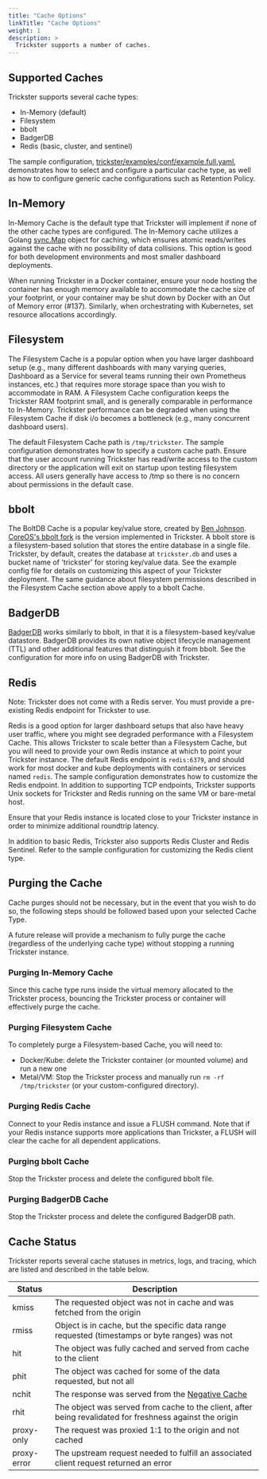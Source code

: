 ```yaml
---
title: "Cache Options"
linkTitle: "Cache Options"
weight: 1
description: >
  Trickster supports a number of caches.
---
```


## Supported Caches

Trickster supports several cache types:

* In-Memory (default)
* Filesystem
* bbolt
* BadgerDB
* Redis (basic, cluster, and sentinel)

The sample configuration, [trickster/examples/conf/example.full.yaml](https://github.com/trickstercache/trickster/blob/main/examples/conf/example.full.yaml), demonstrates how to select and configure a particular cache type, as well as how to configure generic cache configurations such as Retention Policy.

## In-Memory

In-Memory Cache is the default type that Trickster will implement if none of the other cache types are configured. The In-Memory cache utilizes a Golang [sync.Map](https://godoc.org/sync#Map) object for caching, which ensures atomic reads/writes against the cache with no possibility of data collisions. This option is good for both development environments and most smaller dashboard deployments.

When running Trickster in a Docker container, ensure your node hosting the container has enough memory available to accommodate the cache size of your footprint, or your container may be shut down by Docker with an Out of Memory error (#137). Similarly, when orchestrating with Kubernetes, set resource allocations accordingly.

## Filesystem

The Filesystem Cache is a popular option when you have larger dashboard setup (e.g., many different dashboards with many varying queries, Dashboard as a Service for several teams running their own Prometheus instances, etc.) that requires more storage space than you wish to accommodate in RAM. A Filesystem Cache configuration keeps the Trickster RAM footprint small, and is generally comparable in performance to In-Memory. Trickster performance can be degraded when using the Filesystem Cache if disk i/o becomes a bottleneck (e.g., many concurrent dashboard users).

The default Filesystem Cache path is `/tmp/trickster`. The sample configuration demonstrates how to specify a custom cache path. Ensure that the user account running Trickster has read/write access to the custom directory or the application will exit on startup upon testing filesystem access. All users generally have access to /tmp so there is no concern about permissions in the default case.

## bbolt

The BoltDB Cache is a popular key/value store, created by [Ben Johnson](https://github.com/benbjohnson). [CoreOS's bbolt fork](https://github.com/etcd-io/bbolt) is the version implemented in Trickster. A bbolt store is a filesystem-based solution that stores the entire database in a single file. Trickster, by default, creates the database at `trickster.db` and uses a bucket name of 'trickster' for storing key/value data. See the example config file for details on customizing this aspect of your Trickster deployment. The same guidance about filesystem permissions described in the Filesystem Cache section above apply to a bbolt Cache.

## BadgerDB

[BadgerDB](https://github.com/dgraph-io/badger) works similarly to bbolt, in that it is a filesystem-based key/value datastore. BadgerDB provides its own native object lifecycle management (TTL) and other additional features that distinguish it from bbolt. See the configuration for more info on using BadgerDB with Trickster.

## Redis

Note: Trickster does not come with a Redis server. You must provide a pre-existing Redis endpoint for Trickster to use.

Redis is a good option for larger dashboard setups that also have heavy user traffic, where you might see degraded performance with a Filesystem Cache. This allows Trickster to scale better than a Filesystem Cache, but you will need to provide your own Redis instance at which to point your Trickster instance. The default Redis endpoint is `redis:6379`, and should work for most docker and kube deployments with containers or services named `redis`. The sample configuration demonstrates how to customize the Redis endpoint. In addition to supporting TCP endpoints, Trickster supports Unix sockets for Trickster and Redis running on the same VM or bare-metal host.

Ensure that your Redis instance is located close to your Trickster instance in order to minimize additional roundtrip latency.

In addition to basic Redis, Trickster also supports Redis Cluster and Redis Sentinel. Refer to the sample configuration for customizing the Redis client type.

## Purging the Cache

Cache purges should not be necessary, but in the event that you wish to do so, the following steps should be followed based upon your selected Cache Type.

A future release will provide a mechanism to fully purge the cache (regardless of the underlying cache type) without stopping a running Trickster instance.

### Purging In-Memory Cache

Since this cache type runs inside the virtual memory allocated to the Trickster process, bouncing the Trickster process or container will effectively purge the cache.

### Purging Filesystem Cache

To completely purge a Filesystem-based Cache, you will need to:

* Docker/Kube: delete the Trickster container (or mounted volume) and run a new one
* Metal/VM: Stop the Trickster process and manually run `rm -rf /tmp/trickster` (or your custom-configured directory).

### Purging Redis Cache

Connect to your Redis instance and issue a FLUSH command. Note that if your Redis instance supports more applications than Trickster, a FLUSH will clear the cache for all dependent applications.

### Purging bbolt Cache

Stop the Trickster process and delete the configured bbolt file.

### Purging BadgerDB Cache

Stop the Trickster process and delete the configured BadgerDB path.

## Cache Status

Trickster reports several cache statuses in metrics, logs, and tracing, which are listed and described in the table below.

| Status | Description |
| ----- | ----- |
| kmiss | The requested object was not in cache and was fetched from the origin |
| rmiss | Object is in cache, but the specific data range requested (timestamps or byte ranges) was not |
| hit | The object was fully cached and served from cache to the client |
| phit | The object was cached for some of the data requested, but not all |
| nchit | The response was served from the [Negative Cache](./negative-caching.md) |
| rhit | The object was served from cache to the client, after being revalidated for freshness against the origin |
| proxy-only | The request was proxied 1:1 to the origin and not cached |
| proxy-error | The upstream request needed to fulfill an associated client request returned an error |

